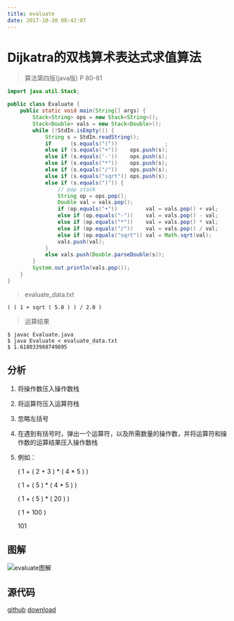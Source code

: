 ```yaml
---
title: evaluate
date: 2017-10-30 08:42:07
---
```


# Dijkatra的双栈算术表达式求值算法
> 算法第四版(java版)  P 80-81
```java
import java.util.Stack;

public class Evaluate {
	public static void main(String[] args) {
		Stack<String> ops = new Stack<String>();
		Stack<Double> vals = new Stack<Double>();
		while (!StdIn.isEmpty()) {
			String s = StdIn.readString();
			if      (s.equals("("))	              ;
			else if (s.equals("+"))	   ops.push(s);
			else if (s.equals('-'))    ops.push(s);
			else if (s.equals("*"))    ops.push(s);
			else if (s.equals("/"))    ops.push(s);
			else if (s.equals("sqrt")) ops.push(s);
			else if (s.equals(")")) {
				// pop stack
				String op = ops.pop();
				Double val = vals.pop();
				if (op.equals("+"))         val = vals.pop() + val;
				else if (op.equals("-"))    val = vals.pop() - val;
				else if (op.equals("*"))    val = vals.pop() * val;
				else if (op.equals("/"))    val = vals.pop() / val;
				else if (op.equals("sqrt")) val = Math.sqrt(val);
				vals.push(val);
			}
			else vals.push(Double.parseDouble(s));
		}
		System.out.println(vals.pop());
	}
}
```

> evaluate_data.txt

```data
( ( 1 + sqrt ( 5.0 ) ) / 2.0 )
```

> 运算结果

```ssh
$ javac Evaluate.java
$ java Evaluate < evaluate_data.txt
$ 1.618033988749895
```


## 分析

1. 将操作数压入操作数栈

2. 将运算符压入运算符栈

3. 忽略左括号

4. 在遇到有括号时，弹出一个运算符，以及所需数量的操作数，并将运算符和操作数的运算结果压入操作数栈

5. 例如：

   ( 1 + ( 2 + 3 ) * ( 4 * 5 ) )

   ( 1 + ( 5 ) * ( 4 * 5 ) )

   ( 1 + ( 5 ) * ( 20 ) )

   ( 1 + 100 )

   101

## 图解

![evaluate图解](images/evaluate/Dijkstra-evaluate.png)

## 源代码

[github](https://github.com/Hzhihua/hzhihua.github.io-backup/tree/master/source/evaluate) [download](evaluate.tar.gz) 